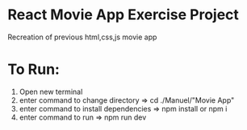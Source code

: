 # React Movie App Exercise Project

Recreation of previous html,css,js movie app

# To Run:
1. Open new terminal
2. enter command to change directory =>  cd ./Manuel/"Movie App"
3. enter command to install dependencies =>  npm install or npm i
4. enter command to run => npm run dev
